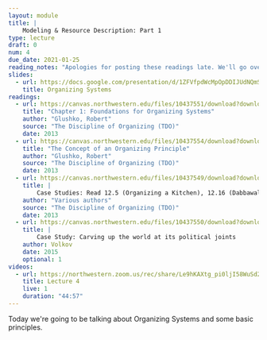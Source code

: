 ```yaml
---
layout: module
title: |
    Modeling & Resource Description: Part 1
type: lecture
draft: 0
num: 4
due_date: 2021-01-25
reading_notes: "Apologies for posting these readings late. We'll go over them in class."
slides: 
  - url: https://docs.google.com/presentation/d/1ZFVfpdWcMpOpDDIJUdNQmSLvofkNkNgFxeU4MZV-LUQ/edit?usp=sharing
    title: Organizing Systems
readings:
  - url: https://canvas.northwestern.edu/files/10437551/download?download_frd=1
    title: "Chapter 1: Foundations for Organizing Systems"
    author: "Glushko, Robert"
    source: "The Discipline of Organizing (TDO)"
    date: 2013
  - url: https://canvas.northwestern.edu/files/10437554/download?download_frd=1
    title: "The Concept of an Organizing Principle"
    author: "Glushko, Robert"
    source: "The Discipline of Organizing (TDO)"
    date: 2013
  - url: https://canvas.northwestern.edu/files/10437549/download?download_frd=1
    title: |
        Case Studies: Read 12.5 (Organizing a Kitchen), 12.16 (Dabbawalas), and 12.8 (Weekly Newspaper)
    author: "Various authors"
    source: "The Discipline of Organizing (TDO)"
    date: 2013
  - url: https://canvas.northwestern.edu/files/10437550/download?download_frd=1
    title: |
        Case Study: Carving up the world at its political joints
    author: Volkov
    date: 2015
    optional: 1
videos:
  - url: https://northwestern.zoom.us/rec/share/Le9hKAXtg_pi0ljI58WuSd2zm3olTa3aNjTv0DEK1I2LSk-gpK2XHi0g5j0UvGNN.GcAvny-wdm-fgyLX?startTime=1611600313000
    title: Lecture 4
    live: 1
    duration: "44:57"
---
```


Today we're going to be talking about Organizing Systems and some basic principles.